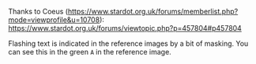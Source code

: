 Thanks to Coeus
(https://www.stardot.org.uk/forums/memberlist.php?mode=viewprofile&u=10708):
https://www.stardot.org.uk/forums/viewtopic.php?p=457804#p457804

Flashing text is indicated in the reference images by a bit of
masking. You can see this in the green `A` in the reference image.
